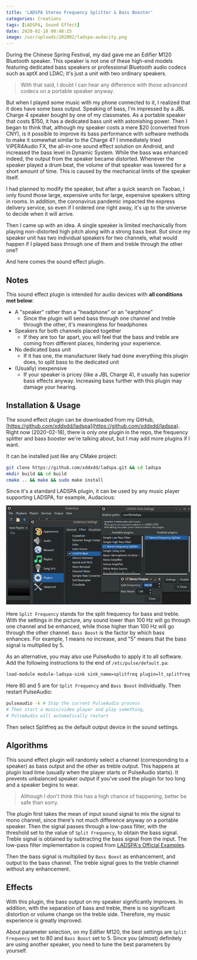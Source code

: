 ```yaml
---
title: 'LADSPA Stereo Frequency Splitter & Bass Booster'
categories: Creations
tags: [LADSPA, Sound Effect]
date: 2020-02-18 00:48:15
image: /usr/uploads/202002/ladspa-audacity.png
---
```


During the Chinese Spring Festival, my dad gave me an Edifier M120 Bluetooth
speaker. This speaker is not one of these high-end models featuring dedicated
bass speakers or professional Bluetooth audio codecs such as aptX and LDAC; it's
just a unit with two ordinary speakers.

> With that said, I doubt I can hear any difference with those advanced codecs
> on a portable speaker anyway.

But when I played some music with my phone connected to it, I realized that it
does have some bass output. Speaking of bass, I'm impressed by a JBL Charge 4
speaker bought by one of my classmates. As a portable speaker that costs $150,
it has a dedicated bass unit with astonishing power. Then I began to think that,
although my speaker costs a mere $20 (converted from CNY), is it possible to
improve its bass performance with software methods to make it somewhat similar
to the Charge 4? I immediately tried ViPER4Audio FX, the all-in-one sound effect
solution on Android, and increased the bass level in Dynamic System. While the
bass was enhanced indeed, the output from the speaker became distorted. Whenever
the speaker played a drum beat, the volume of that speaker was lowered for a
short amount of time. This is caused by the mechanical limits of the speaker
itself.

I had planned to modify the speaker, but after a quick search on Taobao, I only
found those large, expensive units for large, expensive speakers sitting in
rooms. In addition, the coronavirus pandemic impacted the express delivery
service, so even if I ordered one right away, it's up to the universe to decide
when it will arrive.

Then I came up with an idea. A single speaker is limited mechanically from
playing non-distorted high pitch along with a strong bass beat. But since my
speaker unit has two individual speakers for two channels, what would happen if
I played bass through one of them and treble through the other one?

And here comes the sound effect plugin.

## Notes

This sound effect plugin is intended for audio devices with **all conditions met
below**:

- A "speaker" rather than a "headphone" or an "earphone"
  - Since the plugin will send bass through one channel and treble through the
    other, it's meaningless for headphones
- Speakers for both channels placed together
  - If they are too far apart, you will feel that the bass and treble are coming
    from different places, hindering your experience.
- No dedicated bass unit
  - If it has one, the manufacturer likely had done everything this plugin does,
    to split bass to the dedicated unit
- (Usually) inexpensive
  - If your speaker is pricey (like a JBL Charge 4), it usually has superior
    bass effects anyway. Increasing bass further with this plugin may damage
    your hearing.

## Installation & Usage

The sound effect plugin can be downloaded from my GitHub,
[https://github.com/xddxdd/ladspa](https://github.com/xddxdd/ladspa). Right now
(2020-02-18), there is only one plugin in the repo, the frequency splitter and
bass booster we're talking about, but I may add more plugins if I want.

It can be installed just like any CMake project:

```bash
git clone https://github.com/xddxdd/ladspa.git && cd ladspa
mkdir build && cd build
cmake .. && make && sudo make install
```

Since it's a standard LADSPA plugin, it can be used by any music player
supporting LADSPA, for example, Audacious:

![Audacious Load LADSPA Plugin](../../../../../../public/usr/uploads/202002/ladspa-audacity.png)

Here `Split Frequency` stands for the split frequency for bass and treble. With
the settings in the picture, any sound lower than 100 Hz will go through one
channel and be enhanced, while those higher than 100 Hz will go through the
other channel. `Bass Boost` is the factor by which bass enhances. For example, 1
means no increase, and "5" means that the bass signal is multiplied by 5.

As an alternative, you may also use PulseAudio to apply it to all software. Add
the following instructions to the end of `/etc/pulse/default.pa`:

```bash
load-module module-ladspa-sink sink_name=splitfreq plugin=lt_splitfreq label=splitfreq control=80,5
```

Here 80 and 5 are for `Split Frequency` and `Bass Boost` individually. Then
restart PulseAudio:

```bash
pulseaudio -k # Stop the current PulseAudio process
# Then start a music/video player and play something,
# PulseAudio will automatically restart
```

Then select Splitfreq as the default output device in the sound settings.

## Algorithms

This sound effect plugin will randomly select a channel (corresponding to a
speaker) as bass output and the other as treble output. This happens at plugin
load time (usually when the player starts or PulseAudio starts). It prevents
unbalanced speaker output if you've used the plugin for too long and a speaker
begins to wear.

> Although I don't think this has a high chance of happening, better be safe
> than sorry.

The plugin first takes the mean of input sound signal to mix the signal to mono
channel, since there's not much difference anyway on a portable speaker. Then
the signal passes through a low-pass filter, with the threshold set to the value
of `Split Frequency`, to obtain the bass signal. Treble signal is obtained by
subtracting the bass signal from the input. The low-pass filter implementation
is copied from
[LADSPA's Official Examples](https://www.ladspa.org/ladspa_sdk/download.html).

Then the bass signal is multiplied by `Bass Boost` as enhancement, and output to
the bass channel. The treble signal goes to the treble channel without any
enhancement.

## Effects

With this plugin, the bass output on my speaker significantly improves. In
addition, with the separation of bass and treble, there is no significant
distortion or volume change on the treble side. Therefore, my music experience
is greatly improved.

About parameter selection, on my Edifier M120, the best settings are
`Split Frequency` set to 80 and `Bass Boost` set to 5. Since you (almost)
definitely are using another speaker, you need to tune the best parameters by
yourself.
